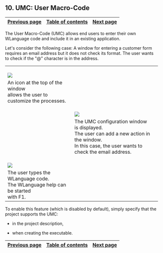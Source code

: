 
## 10. UMC: User Macro-Code
			

| [Previous page](../Concepts_WD/1410087071.md) | [Table of contents](../Concepts_WD/1410087098.md) | [Next page](../Concepts_WD/1410087073.md) |
| --- | --- | --- |



<a name="NOTE1"></a>
<a name="NOTE1_1"></a>
The User Macro-Code (UMC) allows end users to enter their own WLanguage code and include it in an existing application.

Let's consider the following case:
A window for entering a customer form requires an email address but it does not check its format. The user wants to check if the "@" character is in the address.


|   |   |   |
| --- | --- | --- |
| <br>![](https://doc.pcsoft.fr/en-US/images/image.awp?langid=3&name=P4_MCU%20Macro%20Code%20Utilisateur%20-%20HC%20N%B0001.gif&type=thumb)<br> |   |   |
| An icon at the top of the window <br>allows the user to customize the processes. |   |   |
|   | <br>![](https://doc.pcsoft.fr/en-US/images/image.awp?langid=3&name=P4_MCU%20ex%E9cution%201.gif&type=thumb)<br> |
|   | The UMC configuration window is displayed. <br>The user can add a new action in the window. <br>In this case, the user wants to check the email address. |
| <br>![](https://doc.pcsoft.fr/en-US/images/image.awp?langid=3&name=P4_MCU%20ex%E9cution%202.gif&type=thumb)<br> |   |   |
| The user types the WLanguage code. <br>The WLanguage help can be started<br>with F1.  |   |   |


To enable this feature (which is disabled by default), simply specify that the project supports the UMC:

- in the project description,

- when creating the executable.




| [Previous page](../Concepts_WD/1410087071.md) | [Table of contents](../Concepts_WD/1410087098.md) | [Next page](../Concepts_WD/1410087073.md) |
| --- | --- | --- |




